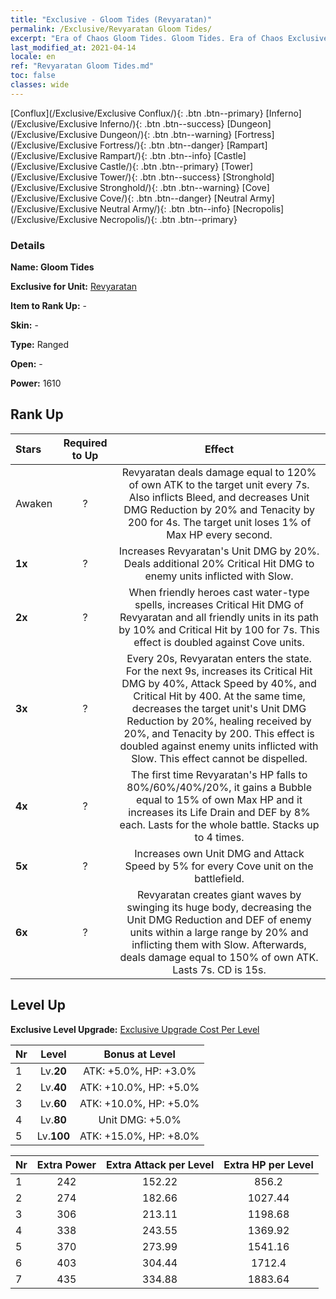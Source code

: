 ```yaml
---
title: "Exclusive - Gloom Tides (Revyaratan)"
permalink: /Exclusive/Revyaratan Gloom Tides/
excerpt: "Era of Chaos Gloom Tides. Gloom Tides. Era of Chaos Exclusive Gloom Tides. Revyaratan Exclusive."
last_modified_at: 2021-04-14
locale: en
ref: "Revyaratan Gloom Tides.md"
toc: false
classes: wide
---
```

 [Conflux](/Exclusive/Exclusive Conflux/){: .btn .btn--primary} [Inferno](/Exclusive/Exclusive Inferno/){: .btn .btn--success} [Dungeon](/Exclusive/Exclusive Dungeon/){: .btn .btn--warning} [Fortress](/Exclusive/Exclusive Fortress/){: .btn .btn--danger} [Rampart](/Exclusive/Exclusive Rampart/){: .btn .btn--info} [Castle](/Exclusive/Exclusive Castle/){: .btn .btn--primary} [Tower](/Exclusive/Exclusive Tower/){: .btn .btn--success} [Stronghold](/Exclusive/Exclusive Stronghold/){: .btn .btn--warning} [Cove](/Exclusive/Exclusive Cove/){: .btn .btn--danger} [Neutral Army](/Exclusive/Exclusive Neutral Army/){: .btn .btn--info} [Necropolis](/Exclusive/Exclusive Necropolis/){: .btn .btn--primary} 

### Details
 **Name: Gloom Tides** 

 **Exclusive for Unit:** [Revyaratan](/units/Revyaratan/) 

 **Item to Rank Up:** -

 **Skin:** -

 **Type:** Ranged

 **Open:** -

 **Power:** 1610

## Rank Up

  |     Stars    |  Required to Up | Effect |
  |:-------------|:---------------:|:---------------:|
  |  Awaken  | ? | <Blood Detect> Revyaratan deals damage equal to 120% of own ATK to the target unit every 7s. Also inflicts Bleed, and decreases Unit DMG Reduction by 20% and Tenacity by 200 for 4s. The target unit loses 1% of Max HP every second. |
  | **1x** <i class="fas fa-star"/> | ? | Increases Revyaratan's Unit DMG by 20%. Deals additional 20% Critical Hit DMG to enemy units inflicted with Slow. |
  | **2x** <i class="fas fa-star"/> | ? | When friendly heroes cast water-type spells, increases Critical Hit DMG of Revyaratan and all friendly units in its path by 10% and Critical Hit by 100 for 7s. This effect is doubled against Cove units. |
  | **3x** <i class="fas fa-star"/> | ? | <Frenzied Snapping> Every 20s, Revyaratan enters the <Frenzied Snapping> state. For the next 9s, increases its Critical Hit DMG by 40%, Attack Speed by 40%, and Critical Hit by 400. At the same time, decreases the target unit's Unit DMG Reduction by 20%, healing received by 20%, and Tenacity by 200. This effect is doubled against enemy units inflicted with Slow. This effect cannot be dispelled. |
  | **4x** <i class="fas fa-star"/> | ? | The first time Revyaratan's HP falls to 80%/60%/40%/20%, it gains a Bubble equal to 15% of own Max HP and it increases its Life Drain and DEF by 8% each. Lasts for the whole battle. Stacks up to 4 times. |
  | **5x** <i class="fas fa-star"/> | ? | Increases own Unit DMG and Attack Speed by 5% for every Cove unit on the battlefield. |
  | **6x** <i class="fas fa-star"/> | ? | <Deep-Sea Burial> Revyaratan creates giant waves by swinging its huge body, decreasing the Unit DMG Reduction and DEF of enemy units within a large range by 20% and inflicting them with Slow. Afterwards, deals damage equal to 150% of own ATK. Lasts 7s. CD is 15s. |


## Level Up
 **Exclusive Level Upgrade:** [Exclusive Upgrade Cost Per Level](/Exclusive/ExclusiveUpgradeCostPerLevel/)

  |  Nr  |   Level  | Bonus at Level |
  |:-----|:--------:|:--------------:|
  | 1 | Lv.**20** | ATK: +5.0%, HP: +3.0% |
  | 2 | Lv.**40** | ATK: +10.0%, HP: +5.0% |
  | 3 | Lv.**60** | ATK: +10.0%, HP: +5.0% |
  | 4 | Lv.**80** | Unit DMG: +5.0% |
  | 5 | Lv.**100** | ATK: +15.0%, HP: +8.0% |


  |  Nr  |  Extra Power | Extra Attack per Level | Extra HP per Level |
  |:-----|:--------:|:--------:|:--------:|
  | 1 | 242 | 152.22 | 856.2 |
  | 2 | 274 | 182.66 | 1027.44 |
  | 3 | 306 | 213.11 | 1198.68 |
  | 4 | 338 | 243.55 | 1369.92 |
  | 5 | 370 | 273.99 | 1541.16 |
  | 6 | 403 | 304.44 | 1712.4 |
  | 7 | 435 | 334.88 | 1883.64 |



